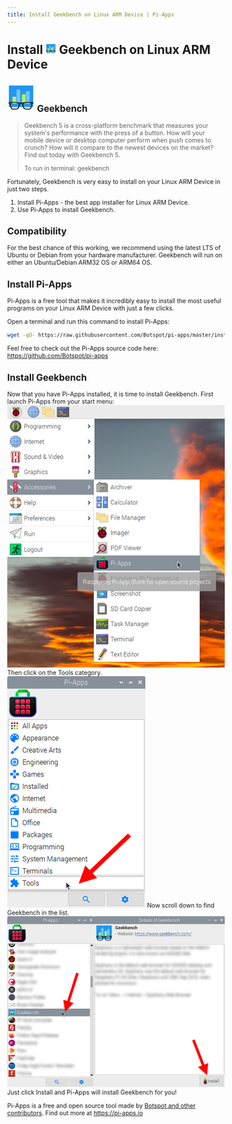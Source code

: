 ```yaml
---
title: Install Geekbench on Linux ARM Device | Pi-Apps
---
```

<div class="simple-install-content content">

# Install <img src="/img/app-icons/Geekbench/icon-64.png" height=24> Geekbench on Linux ARM Device

## <img src="/img/app-icons/Geekbench/icon-64.png"> Geekbench
> Geekbench 5 is a cross-platform benchmark that measures your system's performance with the press of a button. 
> How will your mobile device or desktop computer perform when push comes to crunch? 
> How will it compare to the newest devices on the market? 
> Find out today with Geekbench 5.
> 
> To run in terminal: geekbench

Fortunately, Geekbench is very easy to install on your Linux ARM Device in just two steps.
1. Install Pi-Apps - the best app installer for Linux ARM Device.
2. Use Pi-Apps to install Geekbench.
</div>
<div class="simple-install-content content">

## Compatibility
For the best chance of this working, we recommend using the latest LTS of Ubuntu or Debian from your hardware manufacturer.
Geekbench will run on either an Ubuntu/Debian ARM32 OS or ARM64 OS.
</div>
<div class="simple-install-content content">

## Install Pi-Apps

Pi-Apps is a free tool that makes it incredibly easy to install the most useful programs on your Linux ARM Device with just a few clicks.

Open a terminal and run this command to install Pi-Apps:
```bash
wget -qO- https://raw.githubusercontent.com/Botspot/pi-apps/master/install | bash
```
Feel free to check out the Pi-Apps source code here: https://github.com/Botspot/pi-apps
</div>
<div class="simple-install-content content">

## Install Geekbench

Now that you have Pi-Apps installed, it is time to install Geekbench.
First launch Pi-Apps from your start menu:
<img src="/img/start-menu.png">
Then click on the Tools category.
<img src="/img/category-selections/Tools.png">
Now scroll down to find Geekbench in the list.
<img src="/img/app-icons/Geekbench/app-selection.png">
Just click Install and Pi-Apps will install Geekbench for you!
</div>
<div class="simple-install-content content">

Pi-Apps is a free and open source tool made by [Botspot and other contributors](/about/#contributors). Find out more at https://pi-apps.io
</div>

